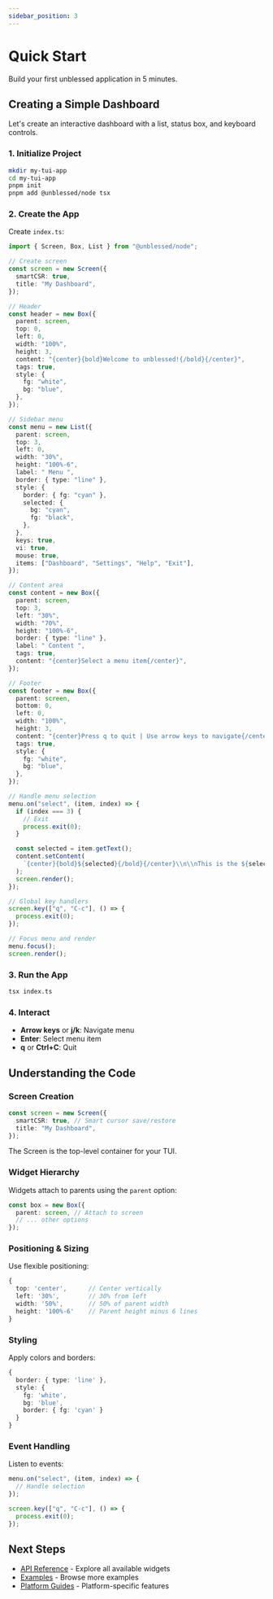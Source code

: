 ```yaml
---
sidebar_position: 3
---
```


# Quick Start

Build your first unblessed application in 5 minutes.

## Creating a Simple Dashboard

Let's create an interactive dashboard with a list, status box, and keyboard controls.

### 1. Initialize Project

```bash
mkdir my-tui-app
cd my-tui-app
pnpm init
pnpm add @unblessed/node tsx
```

### 2. Create the App

Create `index.ts`:

```typescript
import { Screen, Box, List } from "@unblessed/node";

// Create screen
const screen = new Screen({
  smartCSR: true,
  title: "My Dashboard",
});

// Header
const header = new Box({
  parent: screen,
  top: 0,
  left: 0,
  width: "100%",
  height: 3,
  content: "{center}{bold}Welcome to unblessed!{/bold}{/center}",
  tags: true,
  style: {
    fg: "white",
    bg: "blue",
  },
});

// Sidebar menu
const menu = new List({
  parent: screen,
  top: 3,
  left: 0,
  width: "30%",
  height: "100%-6",
  label: " Menu ",
  border: { type: "line" },
  style: {
    border: { fg: "cyan" },
    selected: {
      bg: "cyan",
      fg: "black",
    },
  },
  keys: true,
  vi: true,
  mouse: true,
  items: ["Dashboard", "Settings", "Help", "Exit"],
});

// Content area
const content = new Box({
  parent: screen,
  top: 3,
  left: "30%",
  width: "70%",
  height: "100%-6",
  border: { type: "line" },
  label: " Content ",
  tags: true,
  content: "{center}Select a menu item{/center}",
});

// Footer
const footer = new Box({
  parent: screen,
  bottom: 0,
  left: 0,
  width: "100%",
  height: 3,
  content: "{center}Press q to quit | Use arrow keys to navigate{/center}",
  tags: true,
  style: {
    fg: "white",
    bg: "blue",
  },
});

// Handle menu selection
menu.on("select", (item, index) => {
  if (index === 3) {
    // Exit
    process.exit(0);
  }

  const selected = item.getText();
  content.setContent(
    `{center}{bold}${selected}{/bold}{/center}\\n\\nThis is the ${selected} page.`,
  );
  screen.render();
});

// Global key handlers
screen.key(["q", "C-c"], () => {
  process.exit(0);
});

// Focus menu and render
menu.focus();
screen.render();
```

### 3. Run the App

```bash
tsx index.ts
```

### 4. Interact

- **Arrow keys** or **j/k**: Navigate menu
- **Enter**: Select menu item
- **q** or **Ctrl+C**: Quit

## Understanding the Code

### Screen Creation

```typescript
const screen = new Screen({
  smartCSR: true, // Smart cursor save/restore
  title: "My Dashboard",
});
```

The Screen is the top-level container for your TUI.

### Widget Hierarchy

Widgets attach to parents using the `parent` option:

```typescript
const box = new Box({
  parent: screen, // Attach to screen
  // ... other options
});
```

### Positioning & Sizing

Use flexible positioning:

```typescript
{
  top: 'center',      // Center vertically
  left: '30%',        // 30% from left
  width: '50%',       // 50% of parent width
  height: '100%-6'    // Parent height minus 6 lines
}
```

### Styling

Apply colors and borders:

```typescript
{
  border: { type: 'line' },
  style: {
    fg: 'white',
    bg: 'blue',
    border: { fg: 'cyan' }
  }
}
```

### Event Handling

Listen to events:

```typescript
menu.on("select", (item, index) => {
  // Handle selection
});

screen.key(["q", "C-c"], () => {
  process.exit(0);
});
```

## Next Steps

- [API Reference](/docs/api/generated/widgets.screen.Class.Screen) - Explore all available widgets
- [Examples](/docs/examples) - Browse more examples
- [Platform Guides](/docs/platforms/nodejs) - Platform-specific features
